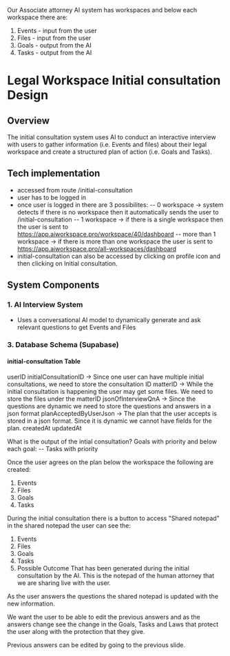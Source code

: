 Our Associate attorney AI system has workspaces and below each workspace there are:
1. Events - input from the user
2. Files - input from the user
3. Goals - output from the AI
4. Tasks - output from the AI

# Legal Workspace Initial consultation Design

## Overview
The initial consultation system uses AI to conduct an interactive interview with users to gather information (i.e. Events and files) about their legal workspace and create a structured plan of action (i.e. Goals and Tasks).

## Tech implementation

- accessed from route /initial-consultation
- user has to be logged in
- once user is logged in there are 3 possibilites:
  -- 0 workspace ->            system detects if there is no workspace then it automatically sends the user to /initial-consultation
  -- 1 workspace ->            if there is a single workspace then the user is sent to https://app.aiworkspace.pro/workspace/40/dashboard
  -- more than 1 workspace ->  if there is more than one workspace the user is sent to https://app.aiworkspace.pro/all-workspaces/dashboard
- initial-consultation can also be accessed by clicking on profile icon and then clicking on Initial consultation.


## System Components

### 1. AI Interview System
- Uses a conversational AI model to dynamically generate and ask relevant questions to get Events and Files
    
### 3. Database Schema (Supabase)

#### initial-consultation Table
userID
initialConsultationID -> Since one user can have multiple initial consultations, we need to store the consultation ID
matterID -> While the initial consultation is happening the user may get some files. We need to store the files under the matterID
jsonOfInterviewQnA -> Since the questions are dynamic we need to store the questions and answers in a json format
planAcceptedByUserJson -> The plan that the user accepts is stored in a json format. Since it is dynamic we cannot have fields for the plan.
createdAt
updatedAt

What is the output of the intial consultation?
Goals with priority and below each goal:
    -- Tasks with priority

Once the user agrees on the plan below the workspace the following are created:
1. Events
2. Files
3. Goals  
4. Tasks 

During the initial consultation there is a button to access "Shared notepad" in the shared notepad the user can see the:
1. Events
2. Files
3. Goals  
4. Tasks 
5. Possible Outcome 
That has been generated during the initial consultation by the AI. This is the notepad of the human attorney that we are sharing live with the user.

As the user answers the questions the shared notepad is updated with the new information.

We want the user to be able to edit the previous answers and as the answers change see the change in the Goals, Tasks and Laws that protect the user along with the protection that they give.

Previous answers can be edited by going to the previous slide.
